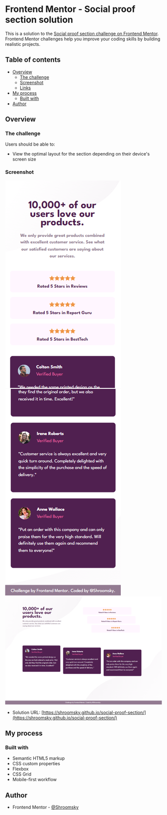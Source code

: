 # Frontend Mentor - Social proof section solution

This is a solution to the [Social proof section challenge on Frontend Mentor](https://www.frontendmentor.io/challenges/social-proof-section-6e0qTv_bA). Frontend Mentor challenges help you improve your coding skills by building realistic projects. 

## Table of contents

- [Overview](#overview)
  - [The challenge](#the-challenge)
  - [Screenshot](#screenshot)
  - [Links](#links)
- [My process](#my-process)
  - [Built with](#built-with)
- [Author](#author)




## Overview

### The challenge

Users should be able to:

- View the optimal layout for the section depending on their device's screen size

### Screenshot

![Screenshot_1](./Screenshot_1.png)
![Screenshot_2](./Screenshot_2.png)
![Screenshot_3](./Screenshot_3.png)


- Solution URL: [https://shroomsky.github.io/social-proof-section/](https://shroomsky.github.io/social-proof-section/)


## My process

### Built with

- Semantic HTML5 markup
- CSS custom properties
- Flexbox
- CSS Grid
- Mobile-first workflow

## Author

- Frontend Mentor - [@Shroomsky](https://www.frontendmentor.io/profile/Shroomsky)
